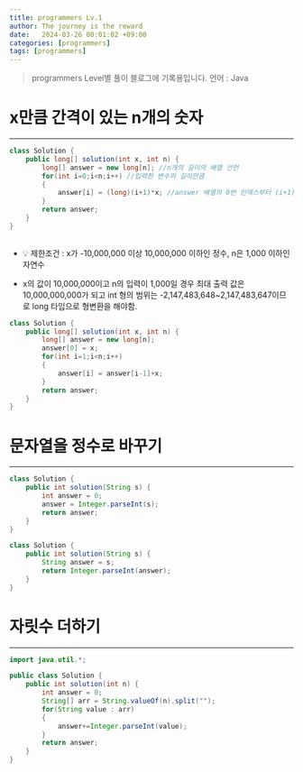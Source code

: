 ```yaml
---
title: programmers Lv.1
author: The journey is the reward
date:   2024-03-26 00:01:02 +09:00
categories: [programmers]
tags: [programmers]
---
```



> programmers Level별 풀이 블로그에 기록용입니다. 언어 : Java



# x만큼 간격이 있는 n개의 숫자
---

```java
class Solution {
    public long[] solution(int x, int n) {
        long[] answer = new long[n]; //n개의 길이의 배열 선언
        for(int i=0;i<n;i++) //입력한 변수의 길이만큼
        {
            answer[i] = (long)(i+1)*x; //answer 배열의 0번 인덱스부터 (i+1)*x값 반복
        }
        return answer;
    }
}
 
```
- 💡 제한조건 : x가 -10,000,000 이상 10,000,000 이하인 정수, n은  1,000 이하인 자연수

- x의 값이 10,000,000이고 n의 입력이 1,000일 경우 최대 출력 값은 10,000,000,000가 되고 int 형의 범위는 -2,147,483,648~2,147,483,647이므로 long 타입으로 형변환을 해야함.

```java
class Solution {
    public long[] solution(int x, int n) {
        long[] answer = new long[n];
        answer[0] = x;
        for(int i=1;i<n;i++)
        {
            answer[i] = answer[i-1]+x;
        }
        return answer;
    }
}

```

#  문자열을 정수로 바꾸기
---
```java
class Solution {
    public int solution(String s) {
        int answer = 0;
        answer = Integer.parseInt(s);
        return answer;
    }
}
```
```java
class Solution {
    public int solution(String s) {
        String answer = s;
        return Integer.parseInt(answer);
    }
}
```
#  자릿수 더하기
---
```java
import java.util.*;

public class Solution {
    public int solution(int n) {
        int answer = 0;
        String[] arr = String.valueOf(n).split("");
        for(String value : arr)
        {
            answer+=Integer.parseInt(value);
        }
        return answer;
    }
}
```

